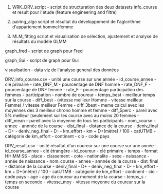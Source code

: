 1. WRK_DRV_script - script de structuration des deux datasets info_course et result pour l'étude (feature engineering and filtre)

2. pairing_algo script et résultat du développement de l'aglorithme d'appariement homme/femme

3. MLM_fitting script et visualisation de sélection, ajustement et analyse de résultats du modèle GLMM

graph_fred - script de graph pour Fred

graph_Gui - script de graph pour Gui

visualisation - data viz de l'analyse general des données

DRV_info_course.csv - unité une course sur une année
	- id_course_annee - clé primaire
	- rate_DNF_M - pourcentage de DNF homme
	- rate_DNF_F - pourcentage de DNF femme
	- rate_F - pourcentage participation des femmes
	- participation - nombre de coureur
	- temps_best - meilleur temps sur la course
	- diff_best - (vitesse meilleur Homme - vitesse meilleur Femme) / vitesse meilleur Femme
	- diff_3best - meme calcul avec les moyennes des 3 meilleur chrono homme et femme
	- diff_5perc - pareil avec 5% meilleur (seulement sur les course avec au moins 20 femmes
	- diff_mean - pareil avec la moyenne de tous les participants
	- nom_course
	- annee - annnée de la course
	- dist_final - distance de la course
	- deniv_final - D+ 
	- deniv_neg_final - D-
	- km_effort - km + D+(mètre) / 100
	- catUTMB - catégorie de km_effort 
	- continent 
	- cio - code pays 
	

DRV_result.csv - unité résultat d'un coureur sur une course sur une année
	- id_course_annee - clé étrangère
	- id_coureur - clé primaire
	- temps - format HH:MM:SS
	- place - classement
	- cote 
	- nationalite 
	- sexe
	- naissance - année de naissance
	- nom_course
	- annee - annnée de la course
	- dist_final - distance de la course
	- deniv_final - D+ 
	- deniv_neg_final - D-
	- km_effort - km + D+(mètre) / 100
	- catUTMB - catégorie de km_effort 
	- continent 
	- cio - code pays 
	- age - age du coureur au moment de la course
	- temps_s - temps en seconde 
	- vitesse_moy - vitesse moyenne du coureur sur la course